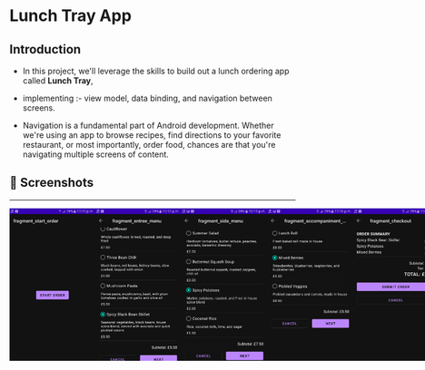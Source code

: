 Lunch Tray App
==================================

Introduction
------------

* In this project, we'll leverage the skills to build out
a lunch ordering app called **Lunch Tray**, 
* implementing :- 
view model,
data binding,
and navigation between screens.

* Navigation is a fundamental part of Android development. Whether we're using 
an app to browse recipes, find directions to your favorite restaurant, or most 
importantly, order food, chances are that you're navigating multiple screens of 
content.

## 📸 Screenshots
-----------

<div style="display:flex;">
<img alt="App image" src="https://github.com/sourabhkumar47/Lunch-Tray-App/blob/master/Screenshots/Screenshot%201.png" width="30%">
<img alt="App image" src="https://github.com/sourabhkumar47/Lunch-Tray-App/blob/master/Screenshots/Screenshot%202.png" width="30%">
<img alt="App image" src="https://github.com/sourabhkumar47/Lunch-Tray-App/blob/master/Screenshots/Screenshot%203.png" width="30%">
<img alt="App image" src="https://github.com/sourabhkumar47/Lunch-Tray-App/blob/master/Screenshots/Screenshot%204.png" width="30%">
<img alt="App image" src="https://github.com/sourabhkumar47/Lunch-Tray-App/blob/master/Screenshots/Screenshot%205.png" width="30%">
<img alt="App image" src="https://github.com/sourabhkumar47/Lunch-Tray-App/blob/master/Screenshots/Screenshot%206.png" width="30%">
</div>